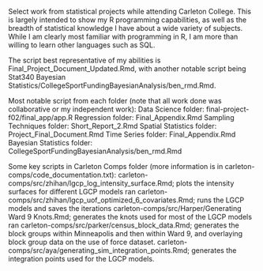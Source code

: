 Select work from statistical projects while attending Carleton College.
This is largely intended to show my R programming capabilities, as well as the breadth of statistical knowledge I have about a wide variety of subjects.
While I am clearly most familiar with programming in R, I am more than willing to learn other languages such as SQL.

The script best representative of my abilities is Final_Project_Document_Updated.Rmd, with another notable script being Stat340 Bayesian Statistics/CollegeSportFundingBayesianAnalysis/ben_rmd.Rmd.

Most notable script from each folder (note that all work done was collaborative or my independent work):
Data Science folder: final-project-f02/final_app/app.R
Regression folder: Final_Appendix.Rmd
Sampling Techniques folder: Short_Report_2.Rmd
Spatial Statistics folder: Project_Final_Document.Rmd
Time Series folder: Final_Appendix.Rmd
Bayesian Statistics folder: CollegeSportFundingBayesianAnalysis/ben_rmd.Rmd

Some key scripts in Carleton Comps folder (more information is in carleton-comps/code_documentation.txt):
carleton-comps/src/zhihan/lgcp_log_intensity_surface.Rmd; plots the intensity surfaces for different LGCP models ran
carleton-comps/src/zhihan/lgcp_uof_optimized_6_covariates.Rmd; runs the LGCP models and saves the iterations
carleton-comps/src/Harper/Generating Ward 9 Knots.Rmd; generates the knots used for most of the LGCP models ran
carleton-comps/src/parker/census_block_data.Rmd; generates the block groups within Minneapolis and then within Ward 9, and overlaying block group data on the use of force dataset.
carleton-comps/src/aya/generating_sim_integration_points.Rmd; generates the integration points used for the LGCP models.
